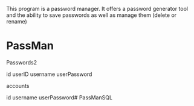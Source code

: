 This program is a password manager. It offers a password generator tool and the ability to save
passwords as well as manage them (delete or rename)
# PassMan

Passwords2

id userID username userPassword



accounts

id username userPassword# PassManSQL
